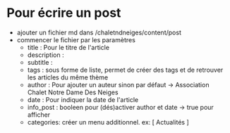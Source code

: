 # Pour écrire un post

- ajouter un fichier md dans /chaletndneiges/content/post
- commencer le fichier par les paramètres
    - title : Pour le titre de l'article
    - description :
    - subtitle :
    - tags : sous forme de liste, permet de créer des tags et de retrouver les articles du même thème
    - author : Pour ajouter un auteur sinon par défaut -> Association Chalet Notre Dame Des Neiges
    - date : Pour indiquer la date de l'article
    - info_post : booleen pour (dés)activer author et date -> true pour afficher
    - categories: créer un menu additionnel. ex: [ Actualités ]
